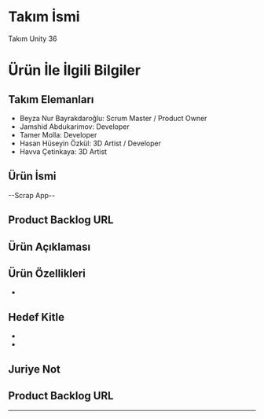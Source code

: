 ﻿# **Takım İsmi**

Takım Unity 36

# Ürün İle İlgili Bilgiler

## Takım Elemanları
- Beyza Nur Bayrakdaroğlu: Scrum Master / Product Owner
- Jamshid Abdukarimov: Developer
- Tamer Molla: Developer
- Hasan Hüseyin Özkül: 3D Artist / Developer
- Havva Çetinkaya: 3D Artist

## Ürün İsmi

--Scrap App--

## Product Backlog URL


## Ürün Açıklaması


## Ürün Özellikleri

-    
## Hedef Kitle

- 
- 


## Juriye Not

## Product Backlog URL


---
